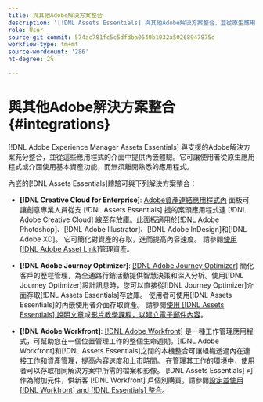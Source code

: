 ```yaml
---
title: 與其他Adobe解決方案整合
description: '[!DNL Assets Essentials] 與其他Adobe解決方案整合，並從原生應用程式內提供內嵌體驗。'
role: User
source-git-commit: 574ac781fc5c5dfdba0640b1032a50268947875d
workflow-type: tm+mt
source-wordcount: '286'
ht-degree: 2%

---
```



# 與其他Adobe解決方案整合 {#integrations}

[!DNL Adobe Experience Manager Assets Essentials] 與支援的Adobe解決方案充分整合，並從這些應用程式的介面中提供內嵌體驗。它可讓使用者從原生應用程式或介面使用基本資產功能，而無須離開熟悉的應用程式。

內嵌的[!DNL Assets Essentials]體驗可與下列解決方案整合：

* **[!DNL Creative Cloud for Enterprise]**: [Adobe資產連結應用程式內](https://www.adobe.com/tw/creativecloud/business/enterprise/adobe-asset-link.html) 面板可讓創意專業人員從支 [!DNL Assets Essentials] 援的案頭應用程式連 [!DNL Adobe Creative Cloud] 線至存放庫。此面板適用於[!DNL Adobe Photoshop]、[!DNL Adobe Illustrator]、[!DNL Adobe InDesign]和[!DNL Adobe XD]。 它可簡化對資產的存取，進而提高內容速度。 請參閱[使用 [!DNL Adobe Asset Link]](https://helpx.adobe.com/enterprise/admin-guide.html/enterprise/using/manage-assets-using-adobe-asset-link.ug.html)管理資產。

* **[!DNL Adobe Journey Optimizer]**: [[!DNL Adobe Journey Optimizer]](https://business.adobe.com/products/journey-optimizer/adobe-journey-optimizer.html) 簡化客戶的歷程管理，為全通路行銷活動提供智慧決策和深入分析。使用[!DNL Journey Optimizer]設計訊息時，您可以直接從[!DNL Journey Optimizer]介面存取[!DNL Assets Essentials]存放庫。 使用者可使用[!DNL Assets Essentials]的內嵌使用者介面存取資產。 請參閱[使用 [!DNL Assets Essentials] 說明文章](https://experienceleague.adobe.com/docs/journey-optimizer/using/create-messages/assets-essentials.html)或[影片教學課程，以建立電子郵件內容](https://experienceleague.adobe.com/docs/journey-optimizer-learn/tutorials/create-messages/create-email-content-with-the-message-editor.html)。

* **[!DNL Adobe Workfront]**: [[!DNL Adobe Workfront]](https://www.workfront.com/) 是一種工作管理應用程式，可幫助您在一個位置管理工作的整個生命週期。[!DNL Adobe Workfront]和[!DNL Assets Essentials]之間的本機整合可讓組織透過內在連接工作和資產管理，提高內容速度和上市時間。 在管理其工作的環境中，使用者可以存取相同解決方案中所需的檔案和影像。 [!DNL Assets Essentials] 可作為附加元件，供新客 [!DNL Workfront] 戶個別購買。請參閱[設定並使用 [!DNL Workfront] and [!DNL Essentials] 整合](https://one.workfront.com/s/document-item?bundleId=the-new-workfront-experience&amp;topicId=Content%2FDocuments%2FAdobe_Workfront_for_Experience_Manager_Assets_Essentials%2F_workfront-for-aem-asset-essentials.htm)。

<!-- TBD: Hiding this link till GA. Do not even include the beta mention as discussed with Greg. Beta is done with customers selected by the Accounts team. It is not an open Beta program. At GA, document this.

* **[[!DNL Creative Cloud Libraries]**: This integration will be made available in the future.

* **[[!DNL Adobe Studio]]**: This integration will be made available in the future.
-->
